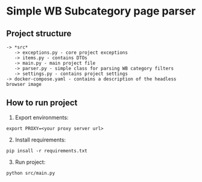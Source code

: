 # Simple WB Subcategory page parser

## Project structure

```
-> *src*
   -> exceptions.py - core project exceptions
   -> items.py - contains DTOs
   -> main.py - main project file
   -> parser.py - simple class for parsing WB category filters
   -> settings.py - contains project settings
-> docker-compose.yaml - contains a description of the headless browser image
```

## How to run project
1. Export environments:
```
export PROXY=<your proxy server url>
```
2. Install requirements:
```
pip insall -r requirements.txt
```
3. Run project:
```
python src/main.py
```

